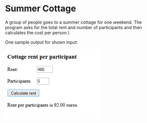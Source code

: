 # Summer Cottage

A group of people goes to a summer cottage for one weekend. The program asks for the total rent and number of participants and then calculates the cost per person.\

One sample output for shown input:

![cottage](./05.09.png)